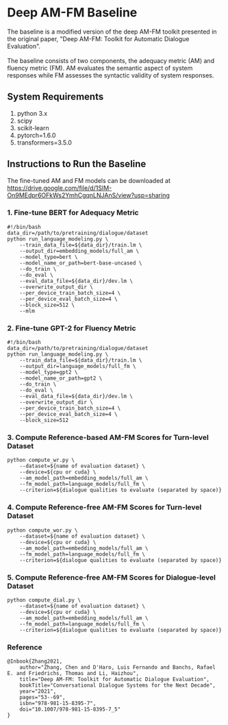 # Deep AM-FM Baseline

The baseline is a modified version of the deep AM-FM toolkit presented in the original paper, "Deep AM-FM: Toolkit for Automatic Dialogue Evaluation". 
<br /><br />
The baseline consists of two components, the adequacy metric (AM) and fluency metric (FM). AM evaluates the semantic aspect of system responses while FM assesses the syntactic validity of system responses.

## System Requirements

1. python 3.x
2. scipy
3. scikit-learn
4. pytorch=1.6.0
5. transformers=3.5.0

## Instructions to Run the Baseline

The fine-tuned AM and FM models can be downloaded at https://drive.google.com/file/d/1SIM-On9MEdpr6OFkWs2YmhCgqnLNJAnS/view?usp=sharing

### 1. Fine-tune BERT for Adequacy Metric
```
#!/bin/bash                                                                                                                                                                                                    
data_dir=/path/to/pretraining/dialogue/dataset
python run_language_modeling.py \
    --train_data_file=${data_dir}/train.lm \
    --output_dir=embedding_models/full_am \
    --model_type=bert \
    --model_name_or_path=bert-base-uncased \
    --do_train \
    --do_eval \
    --eval_data_file=${data_dir}/dev.lm \
    --overwrite_output_dir \
    --per_device_train_batch_size=4 \
    --per_device_eval_batch_size=4 \
    --block_size=512 \
    --mlm
```

### 2. Fine-tune GPT-2 for Fluency Metric
```
#!/bin/bash                                                                                                                                                                                                    
data_dir=/path/to/pretraining/dialogue/dataset
python run_language_modeling.py \
    --train_data_file=${data_dir}/train.lm \
    --output_dir=language_models/full_fm \
    --model_type=gpt2 \
    --model_name_or_path=gpt2 \
    --do_train \
    --do_eval \
    --eval_data_file=${data_dir}/dev.lm \
    --overwrite_output_dir \
    --per_device_train_batch_size=4 \
    --per_device_eval_batch_size=4 \
    --block_size=512
```

### 3. Compute Reference-based AM-FM Scores for Turn-level Dataset
```
python compute_wr.py \
    --dataset=${name of evaluation dataset} \
    --device=${cpu or cuda} \
    --am_model_path=embedding_models/full_am \
    --fm_model_path=language_models/full_fm \
    --criterion=${dialogue qualities to evaluate (separated by space)}
```

### 4. Compute Reference-free AM-FM Scores for Turn-level Dataset
```
python compute_wor.py \
    --dataset=${name of evaluation dataset} \
    --device=${cpu or cuda} \
    --am_model_path=embedding_models/full_am \
    --fm_model_path=language_models/full_fm \
    --criterion=${dialogue qualities to evaluate (separated by space)}
```

### 5. Compute Reference-free AM-FM Scores for Dialogue-level Dataset
```
python compute_dial.py \
    --dataset=${name of evaluation dataset} \
    --device=${cpu or cuda} \
    --am_model_path=embedding_models/full_am \
    --fm_model_path=language_models/full_fm \
    --criterion=${dialogue qualities to evaluate (separated by space)}
```

### Reference

```
@Inbook{Zhang2021,
    author="Zhang, Chen and D'Haro, Luis Fernando and Banchs, Rafael E. and Friedrichs, Thomas and Li, Haizhou",
    title="Deep AM-FM: Toolkit for Automatic Dialogue Evaluation",
    bookTitle="Conversational Dialogue Systems for the Next Decade",
    year="2021",
    pages="53--69",
    isbn="978-981-15-8395-7",
    doi="10.1007/978-981-15-8395-7_5"
}
```
